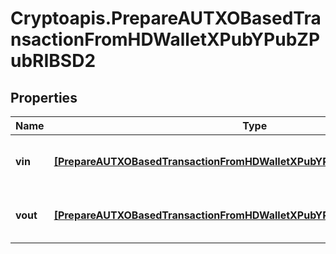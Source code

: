 # Cryptoapis.PrepareAUTXOBasedTransactionFromHDWalletXPubYPubZPubRIBSD2

## Properties

Name | Type | Description | Notes
------------ | ------------- | ------------- | -------------
**vin** | [**[PrepareAUTXOBasedTransactionFromHDWalletXPubYPubZPubRIBSD2VinInner]**](PrepareAUTXOBasedTransactionFromHDWalletXPubYPubZPubRIBSD2VinInner.md) | Represents the transaction inputs. | 
**vout** | [**[PrepareAUTXOBasedTransactionFromHDWalletXPubYPubZPubRIBSD2VoutInner]**](PrepareAUTXOBasedTransactionFromHDWalletXPubYPubZPubRIBSD2VoutInner.md) | Represents the transaction outputs. | 


